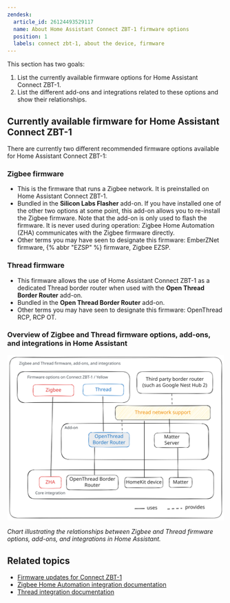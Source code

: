 ```yaml
---
zendesk:
  article_id: 26124493529117
  name: About Home Assistant Connect ZBT-1 firmware options
  position: 1
  labels: connect zbt-1, about the device, firmware
---
```


This section has two goals:

1. List the currently available firmware options for Home Assistant Connect&nbsp;ZBT-1.
2. List the different add-ons and integrations related to these options and show their relationships.

## Currently available firmware for Home Assistant Connect&nbsp;ZBT-1

There are currently two different recommended firmware options available for Home Assistant Connect&nbsp;ZBT-1:

### Zigbee firmware

- This is the firmware that runs a Zigbee network. It is preinstalled on Home Assistant Connect&nbsp;ZBT-1.
- Bundled in the **Silicon Labs Flasher** add-on. If you have installed one of the other two options at some point, this add-on allows you to re-install the Zigbee firmware. Note that the add-on is only used to flash the firmware. It is never used during operation: Zigbee Home Automation (ZHA) communicates with the Zigbee firmware directly.
- Other terms you may have seen to designate this firmware: EmberZNet firmware, {% abbr "EZSP" %} firmware, Zigbee EZSP.

### Thread firmware

- This firmware allows the use of Home Assistant Connect&nbsp;ZBT-1 as a dedicated Thread border router when used with the **Open Thread Border Router** add-on.
- Bundled in the **Open Thread Border Router** add-on.
- Other terms you may have seen to designate this firmware: OpenThread RCP, RCP OT.

### Overview of Zigbee and Thread firmware options, add-ons, and integrations in Home Assistant

![Chart illustrating the relationships between Zigbee and Thread firmware options, add-ons, and integrations in Home Assistant.](/static/img/connect-zbt-1/firmware-options-no-multiprotocol.svg)

*Chart illustrating the relationships between Zigbee and Thread firmware options, add-ons, and integrations in Home Assistant.*

## Related topics

- [Firmware updates for Connect&nbsp;ZBT-1](/hc/en-us/articles/26124447269917)
- [Zigbee Home Automation integration documentation](https://www.home-assistant.io/integrations/zha/)
- [Thread integration documentation](https://www.home-assistant.io/integrations/thread/)
